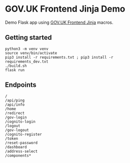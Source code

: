 # GOV.UK Frontend Jinja Demo

Demo Flask app using [GOV.UK Frontend Jinja](https://github.com/LandRegistry/govuk-frontend-jinja) macros.

## Getting started

```shell
python3 -m venv venv
source venv/bin/activate
pip3 install -r requirements.txt ; pip3 install -r requirements_dev.txt
./build.sh
flask run
```


## Endpoints
```
/
/api/ping
/api/info
/home
/redirect
/gov-login
/cognito-login
/logout
/gov-logout
/cognito-register
/token
/reset-password
/dashboard
/address-select
/components*

```